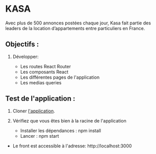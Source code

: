 # KASA #

Avec plus de 500 annonces postées chaque jour, Kasa fait partie des leaders de la location d’appartements entre particuliers en France.
    
## Objectifs : ##

1. Développer:

    - Les routes React Router
    - Les composants React
    - Les différentes pages de l'application
    - Les medias queries
    
## Test de l'application : ##

1. Cloner <a href='https://github.com/ISANKOI/MartinJeremy_7_03102022'>l'application</a>.

2. Vérifiez que vous êtes bien à la racine de l'application
    - Installer les dépendances : npm install
    - Lancer : npm start

- Le front est accessible à l'adresse: http://localhost:3000
